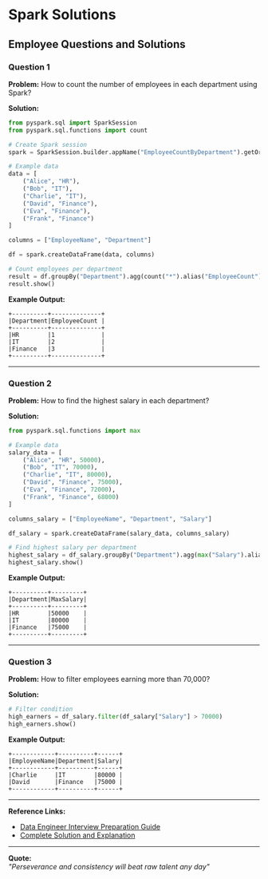 # Spark Solutions

## Employee Questions and Solutions

### Question 1
**Problem:** How to count the number of employees in each department using Spark?

**Solution:**
```python
from pyspark.sql import SparkSession
from pyspark.sql.functions import count

# Create Spark session
spark = SparkSession.builder.appName("EmployeeCountByDepartment").getOrCreate()

# Example data
data = [
    ("Alice", "HR"),
    ("Bob", "IT"),
    ("Charlie", "IT"),
    ("David", "Finance"),
    ("Eva", "Finance"),
    ("Frank", "Finance")
]

columns = ["EmployeeName", "Department"]

df = spark.createDataFrame(data, columns)

# Count employees per department
result = df.groupBy("Department").agg(count("*").alias("EmployeeCount"))
result.show()
```

**Example Output:**
```
+----------+--------------+
|Department|EmployeeCount |
+----------+--------------+
|HR        |1             |
|IT        |2             |
|Finance   |3             |
+----------+--------------+
```

---

### Question 2
**Problem:** How to find the highest salary in each department?

**Solution:**
```python
from pyspark.sql.functions import max

# Example data
salary_data = [
    ("Alice", "HR", 50000),
    ("Bob", "IT", 70000),
    ("Charlie", "IT", 80000),
    ("David", "Finance", 75000),
    ("Eva", "Finance", 72000),
    ("Frank", "Finance", 68000)
]

columns_salary = ["EmployeeName", "Department", "Salary"]

df_salary = spark.createDataFrame(salary_data, columns_salary)

# Find highest salary per department
highest_salary = df_salary.groupBy("Department").agg(max("Salary").alias("MaxSalary"))
highest_salary.show()
```

**Example Output:**
```
+----------+---------+
|Department|MaxSalary|
+----------+---------+
|HR        |50000    |
|IT        |80000    |
|Finance   |75000    |
+----------+---------+
```

---

### Question 3
**Problem:** How to filter employees earning more than 70,000?

**Solution:**
```python
# Filter condition
high_earners = df_salary.filter(df_salary["Salary"] > 70000)
high_earners.show()
```

**Example Output:**
```
+------------+----------+------+
|EmployeeName|Department|Salary|
+------------+----------+------+
|Charlie     |IT        |80000 |
|David       |Finance   |75000 |
+------------+----------+------+
```

---

**Reference Links:**
- [Data Engineer Interview Preparation Guide](https://medium.com/@nishasreedharan/data-engineer-interview-preparation-complete-guide-98a9d16f6889)
- [Complete Solution and Explanation](https://lnkd.in/gsYwUsDV)

---

**Quote:**  
*"Perseverance and consistency will beat raw talent any day"*

